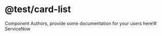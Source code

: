 @test/card-list
===============================================


Component Authors, provide some documentation for your users here!# ServiceNow
